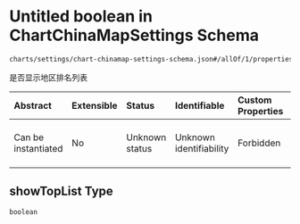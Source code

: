 # Untitled boolean in ChartChinaMapSettings Schema

```txt
charts/settings/chart-chinamap-settings-schema.json#/allOf/1/properties/showTopList
```

是否显示地区排名列表

| Abstract            | Extensible | Status         | Identifiable            | Custom Properties | Additional Properties | Access Restrictions | Defined In                                                                                                                 |
| :------------------ | :--------- | :------------- | :---------------------- | :---------------- | :-------------------- | :------------------ | :------------------------------------------------------------------------------------------------------------------------- |
| Can be instantiated | No         | Unknown status | Unknown identifiability | Forbidden         | Allowed               | none                | [chart-chinamap-settings-schema.json\*](../out/charts/settings/chart-chinamap-settings-schema.json "open original schema") |

## showTopList Type

`boolean`
